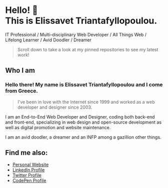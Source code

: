 # Hello! :wave: <br>This is Elissavet Triantafyllopoulou.    
IT Professional / Multi-disciplinary Web Developer / All Things Web / Lifelong Learner / Avid Doodler / Dreamer

> Scroll down to take a look at my pinned repositories to see my latest work!

## Who I am

### Hello there! My name is Elissavet Triantafyllopoulou and I come from Greece.

> I've been in love with the Internet since 1999 and worked as a web developer and designer since 2003.

I am an End-to-End Web Developer and Designer, coding both back-end and front-end, specializing in web design and open-source development as well as digital promotion and website maintenance.

I am an avid doodler, a dreamer and an INFP among a gazillion other things.

## Find me also:

* [Personal Website](https://elissavet.me "Personal Website")
* [LinkedIn Profile](https://gr.linkedin.com/in/elitriant "LinkedIn Profile")
* [Twitter Profile](https://twitter.com/EliTriant "Twitter Profile")
* [CodePen Profile](https://codepen.io/elisavetTriant/ "CodePen Profile")
